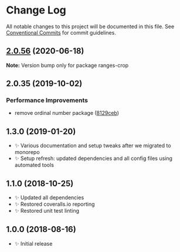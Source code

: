 # Change Log

All notable changes to this project will be documented in this file.
See [Conventional Commits](https://conventionalcommits.org) for commit guidelines.

## [2.0.56](https://gitlab.com/codsen/codsen/compare/ranges-crop@2.0.55...ranges-crop@2.0.56) (2020-06-18)

**Note:** Version bump only for package ranges-crop





## 2.0.35 (2019-10-02)

### Performance Improvements

- remove ordinal number package ([8129ceb](https://gitlab.com/codsen/codsen/commit/8129ceb))

## 1.3.0 (2019-01-20)

- ✨ Various documentation and setup tweaks after we migrated to monorepo
- ✨ Setup refresh: updated dependencies and all config files using automated tools

## 1.1.0 (2018-10-25)

- ✨ Updated all dependencies
- ✨ Restored coveralls.io reporting
- ✨ Restored unit test linting

## 1.0.0 (2018-08-16)

- ✨ Initial release
